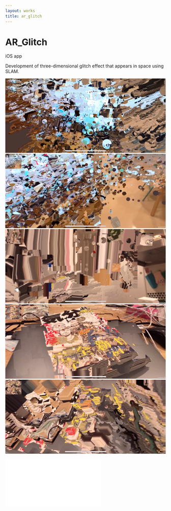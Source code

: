 ```yaml
---
layout: works
title: ar_glitch
---
```


# AR_Glitch

<div>iOS app</div>

Development of three-dimensional glitch effect that appears in space using SLAM.

![01](./glitch01.png)
![02](./glitch02.png)
![03](./glitch03.png)
![04](./glitch04.png)
![05](./glitch05.png)

<div class="video">
<iframe src="//player.vimeo.com/video/330333903" frameborder="0" webkitAllowFullScreen mozallowfullscreen allowFullScreen></iframe>
</div>
